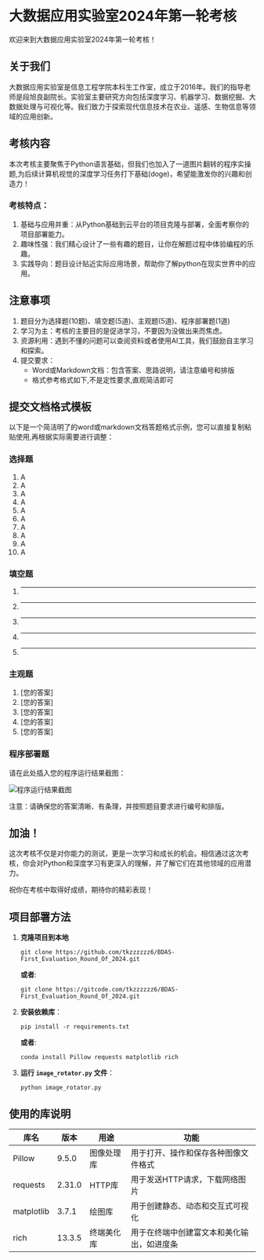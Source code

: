 # 大数据应用实验室2024年第一轮考核

欢迎来到大数据应用实验室2024年第一轮考核！

## 关于我们

大数据应用实验室是信息工程学院本科生工作室，成立于2016年。我们的指导老师是段旭良副院长。实验室主要研究方向包括深度学习、机器学习、数据挖掘、大数据处理与可视化等。我们致力于探索现代信息技术在农业、遥感、生物信息等领域的应用创新。

## 考核内容

本次考核主要聚焦于Python语言基础，但我们也加入了一道图片翻转的程序实操题,为后续计算机视觉的深度学习任务打下基础(doge)，希望能激发你的兴趣和创造力！

### 考核特点：

1. 基础与应用并重：从Python基础到云平台的项目克隆与部署，全面考察你的项目部署能力。
2. 趣味性强：我们精心设计了一些有趣的题目，让你在解题过程中体验编程的乐趣。
3. 实践导向：题目设计贴近实际应用场景，帮助你了解python在现实世界中的应用。

## 注意事项

1. 题目分为选择题(10题)、填空题(5道)、主观题(5道)、程序部署题(1道)
2. 学习为主：考核的主要目的是促进学习，不要因为没做出来而焦虑。
3. 资源利用：遇到不懂的问题可以查阅资料或者使用AI工具，我们鼓励自主学习和探索。
4. 提交要求：
   - Word或Markdown文档：包含答案、思路说明，请注意编号和排版
   - 格式参考格式如下,不是定性要求,直观简洁即可

## 提交文档格式模板

以下是一个简洁明了的word或markdown文档答题格式示例，您可以直接复制粘贴使用,再根据实际需要进行调整：

### 选择题

1. A
2. A
3. A
4. A
5. A
6. A
7. A
8. A
9. A
10. A

### 填空题
1. _______________
2. _______________
3. _______________
4. _______________
5. _______________

### 主观题
1. [您的答案]
2. [您的答案]
3. [您的答案]
4. [您的答案]
5. [您的答案]

### 程序部署题
请在此处插入您的程序运行结果截图：

![程序运行结果截图](图片路径或URL)

注意：请确保您的答案清晰、有条理，并按照题目要求进行编号和排版。

## 加油！

这次考核不仅是对你能力的测试，更是一次学习和成长的机会。相信通过这次考核，你会对Python和深度学习有更深入的理解，并了解它们在其他领域的应用潜力。

祝你在考核中取得好成绩，期待你的精彩表现！

## 项目部署方法

1. **克隆项目到本地**
   ```
   git clone https://github.com/tkzzzzzz6/BDAS-First_Evaluation_Round_Of_2024.git
   ```
   **或者**:
   ```
   git clone https://gitcode.com/tkzzzzzz6/BDAS-First_Evaluation_Round_Of_2024.git
   ```
2. **安装依赖库**：
   ```
   pip install -r requirements.txt
   ```
   **或者**:
   ```
   conda install Pillow requests matplotlib rich
   ```
3. **运行 `image_rotator.py` 文件**：
   ```
   python image_rotator.py
   ```

## 使用的库说明

| 库名 | 版本 | 用途 | 功能 |
|------|------|------|------|
| Pillow | 9.5.0 | 图像处理库 | 用于打开、操作和保存各种图像文件格式 |
| requests | 2.31.0 | HTTP库 | 用于发送HTTP请求，下载网络图片 |
| matplotlib | 3.7.1 | 绘图库 | 用于创建静态、动态和交互式可视化 |
| rich | 13.3.5 | 终端美化库 | 用于在终端中创建富文本和美化输出，如进度条 |